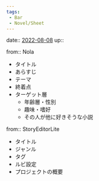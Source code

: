 ```yaml
---
tags:
 - Bar
 - Novel/Sheet
---
```


date:: [2022-08-08](Daily_Note/2022-08-08.md)
up::

from:: Nola

- タイトル
- あらすじ
- テーマ
- 終着点
- ターゲット層
	- 年齢層・性別
	- 趣味・嗜好
	- その人が他に好きそうな小説

from:: StoryEditorLite

- タイトル
- ジャンル
- タグ
- ルビ設定
- プロジェクトの概要


